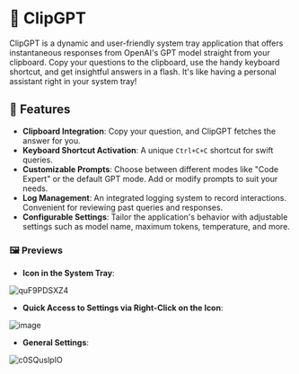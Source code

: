 # 🚀 ClipGPT

ClipGPT is a dynamic and user-friendly system tray application that offers instantaneous responses from OpenAI's GPT model straight from your clipboard. Copy your questions to the clipboard, use the handy keyboard shortcut, and get insightful answers in a flash. It's like having a personal assistant right in your system tray!

## 🌟 Features
- **Clipboard Integration**: Copy your question, and ClipGPT fetches the answer for you.
- **Keyboard Shortcut Activation**: A unique `Ctrl+C+C` shortcut for swift queries.
- **Customizable Prompts**: Choose between different modes like "Code Expert" or the default GPT mode. Add or modify prompts to suit your needs.
- **Log Management**: An integrated logging system to record interactions. Convenient for reviewing past queries and responses.
- **Configurable Settings**: Tailor the application's behavior with adjustable settings such as model name, maximum tokens, temperature, and more.

### 🖼️ Previews
- **Icon in the System Tray**:
  
![quF9PDSXZ4](https://github.com/Waddenn/ClipGPT/assets/115143365/a2cef6fc-9056-4b78-b848-e8c70969c305)

- **Quick Access to Settings via Right-Click on the Icon**:
  
![image](https://github.com/Waddenn/ClipGPT/assets/115143365/0d929c1a-e15e-417d-94e8-ab6dfdf8a1d3)

- **General Settings**:
  
![c0SQuslpIO](https://github.com/Waddenn/ClipGPT/assets/115143365/af7e7d33-a41b-4542-9a41-0739b93fbd62)



